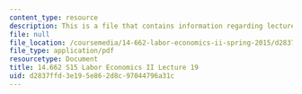 ```yaml
---
content_type: resource
description: This is a file that contains information regarding lecture 19.
file: null
file_location: /coursemedia/14-662-labor-economics-ii-spring-2015/d2837ffd3e195e862d8c97044796a31c_MIT14_662S15_lecnotes19.pdf
file_type: application/pdf
resourcetype: Document
title: 14.662 S15 Labor Economics II Lecture 19
uid: d2837ffd-3e19-5e86-2d8c-97044796a31c
---
```

